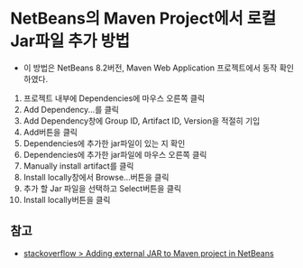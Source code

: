 # NetBeans의 Maven Project에서 로컬 Jar파일 추가 방법

- 이 방법은 NetBeans 8.2버전, Maven Web Application 프로젝트에서 동작 확인하였다.

1. 프로젝트 내부에 Dependencies에 마우스 오른쪽 클릭
2. Add Dependency...를 클릭
3. Add Dependency창에 Group ID, Artifact ID, Version을 적절히 기입
4. Add버튼을 클릭
5. Dependencies에 추가한 jar파일이 있는 지 확인
6. Dependencies에 추가한 jar파일에 마우스 오른쪽 클릭
7. Manually install artifact를 클릭
8. Install locally창에서 Browse...버튼을 클릭
9. 추가 할 Jar 파일을 선택하고 Select버튼을 클릭
10. Install locally버튼을 클릭

## 참고

- [stackoverflow > Adding external JAR to Maven project in NetBeans](https://stackoverflow.com/questions/17693040/adding-external-jar-to-maven-project-in-netbeans)